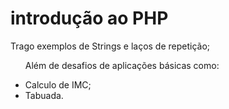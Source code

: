 # introdução ao PHP

  Trago exemplos de Strings e laços de repetição;

  <ul>
    <p>Além de desafios de aplicações básicas como:</p>
      <li>Calculo de IMC;</li>
      <li>Tabuada.</li>
  </ul>
